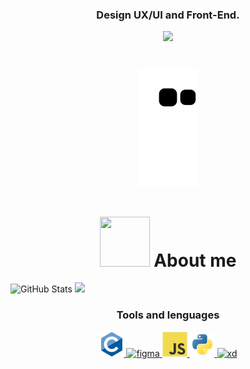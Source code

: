 <h3 align="center">Design UX/UI and Front-End.</h3>
   
</p align="center">
<p align="center">
<img src="https://cdn.discordapp.com/attachments/745465130929750168/1020530603583619192/20220917_000407.png" />
  </p align="center">
  
  
<h1 align="center">
<img src="https://raw.githubusercontent.com/aex03/aex03/output/github-contribution-grid-snake.svg">
</h1>
  
  <h1 align="center"> 
<img src="https://images-wixmp-ed30a86b8c4ca887773594c2.wixmp.com/f/ef611a56-fdbf-49ec-b63f-0e350a05c345/dc8tmd4-b82dd7d2-7dac-457f-b3d3-9df3e48da141.gif?token=eyJ0eXAiOiJKV1QiLCJhbGciOiJIUzI1NiJ9.eyJzdWIiOiJ1cm46YXBwOjdlMGQxODg5ODIyNjQzNzNhNWYwZDQxNWVhMGQyNmUwIiwiaXNzIjoidXJuOmFwcDo3ZTBkMTg4OTgyMjY0MzczYTVmMGQ0MTVlYTBkMjZlMCIsIm9iaiI6W1t7InBhdGgiOiJcL2ZcL2VmNjExYTU2LWZkYmYtNDllYy1iNjNmLTBlMzUwYTA1YzM0NVwvZGM4dG1kNC1iODJkZDdkMi03ZGFjLTQ1N2YtYjNkMy05ZGYzZTQ4ZGExNDEuZ2lmIn1dXSwiYXVkIjpbInVybjpzZXJ2aWNlOmZpbGUuZG93bmxvYWQiXX0._yPfl7bbMZteii_jYHecpg8kIBkkEnOurENdTRihsUU" width="80" height="80" />
About me </h1>

![GitHub Stats](https://github-readme-stats.vercel.app/api?username=cxzshx&theme=radical)
![](http://github-profile-summary-cards.vercel.app/api/cards/stats?username=CXZshx&theme=default)

 <h3 align="center">Tools and lenguages</h3>
<p align="center"> <a href="https://www.cprogramming.com/" target="_blank" rel="noreferrer"> <img src="https://raw.githubusercontent.com/devicons/devicon/master/icons/c/c-original.svg" alt="c" width="40" height="40"/> </a> <a href="https://www.figma.com/" target="_blank" rel="noreferrer"> <img src="https://www.vectorlogo.zone/logos/figma/figma-icon.svg" alt="figma" width="40" height="40"/> </a> <a href="https://developer.mozilla.org/en-US/docs/Web/JavaScript" target="_blank" rel="noreferrer"> <img src="https://raw.githubusercontent.com/devicons/devicon/master/icons/javascript/javascript-original.svg" alt="javascript" width="40" height="40"/> </a> <a href="https://www.python.org" target="_blank" rel="noreferrer"> <img src="https://raw.githubusercontent.com/devicons/devicon/master/icons/python/python-original.svg" alt="python" width="40" height="40"/> </a> <a href="https://www.adobe.com/products/xd.html" target="_blank" rel="noreferrer"> <img src="https://cdn.worldvectorlogo.com/logos/adobe-xd.svg" alt="xd" width="40" height="40"/> </a> </p>
